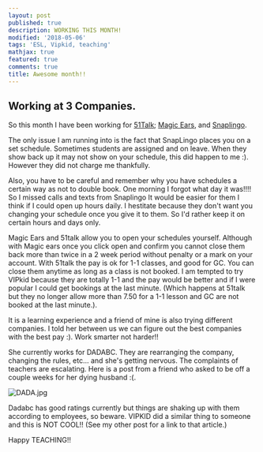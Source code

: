 ```yaml
---
layout: post
published: true
description: WORKING THIS MONTH!
modified: '2018-05-06'
tags: 'ESL, Vipkid, teaching'
mathjax: true
featured: true
comments: true
title: Awesome month!!
---
```

## Working at 3 Companies.

So this month I have been working for [51Talk](http://www.51talk.com/na?referrer=4825373); [Magic Ears](https://t.mmears.com/?referralCode=T128464), and [Snaplingo](www.snaplingo.com).

The only issue I am running into is the fact that SnapLingo places you on a set schedule.  Sometimes students are assigned and on leave.  When they show back up it may not show on your schedule, this did happen to me :).  However they did not charge me thankfully.

Also, you have to be careful and remember why you have schedules a certain way as not to double book.  One morning I forgot what day it was!!!!  So I missed calls and texts from Snaplingo  It would be easier for them I think if I could open up hours daily.  I hestitate because they don't want you changing your schedule once you give it to them.  So I'd rather keep it on certain hours and days only. 

Magic Ears and 51talk allow you to open your schedules yourself.  Although with Magic ears once you click open and confirm you cannot close them back more than twice in a 2 week period without penalty or a mark on your account.  With 51talk the pay is ok for 1-1 classes, and good for GC. You can close them anytime as long as a class is not booked. I am tempted to try VIPkid because they are totally 1-1 and the pay would be better and if I were popular I could get bookings at the last minute. (Which happens at 51talk but they no longer allow more than 7.50 for a 1-1 lesson and GC are not booked at the last minute.).

It is a learning experience and a friend of mine is also trying different companies.  I told her between us we can figure out the best companies with the best pay :).  Work smarter not harder!!

She currently works for DADABC.  They are rearranging the company, changing the rules, etc... and she's getting nervous.  The complaints of teachers are escalating.  Here is a post from a friend who asked to be off a couple weeks for her dying husband :(.

![DADA.jpg]({{site.baseurl}}/images/DADA.jpg)

Dadabc has good ratings currently but things are shaking up with them according to employees, so beware.  VIPKID did a similar thing to someone and this is NOT COOL!!  (See my other post for a link to that article.)

Happy TEACHING!!
